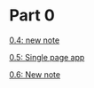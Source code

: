 # Part 0

[0.4: new note](https://www.websequencediagrams.com/cgi-bin/cdraw?lz=YnJvd3Nlci0-c2VydmVyOiBIVFRQIFBPU1QgaHR0cHM6Ly9zdHVkaWVzLmNzLmhlbHNpbmtpLmZpL2V4YW1wbGVhcHAvbmV3X25vdGUKAD8GLS0-AFAHOiAzMDIgKHJlZGlyZWN0KQoAWRZHRQBBLW90ZXMAWBNIVE1MIEZpbGUAIUVtYWluLmNzAFUUQ1NTABlPagCBPBRKABtLZGF0YS5qc29uAFMVT04gRGF0YQCCZDpmYXZpY29uLmljbwCDcRNJQ09OCgpub3RlIG92ZXIgAIQVCACEBgggc3RhcnRzIGV4ZWN1dGluZyBqcy1jb2RlCnRoYXQgcmVxdWVzdHMAgSMGZGF0YSBmcm9tIACFLAYgCmVuZCAAhHkFAIFJYVt7IGNvbnRlbnQ6ICIAhGoFaXMgZWFzeSIsIGRhdGU6ICIyMDE5LTA1LTIzIiB9LCAuLi5dAIFeHQCBbgZlcyB0aGUgZXZlbnQgaGFuZGxlcgCBdQhuZGVycwCBXAVzIHRvIGRpc3BsYXkAgWwK&s=default)

[0.5: Single page app](https://www.websequencediagrams.com/cgi-bin/cdraw?lz=YnJvd3Nlci0-c2VydmVyOiBIVFRQIEdFVCBodHRwczovL3N0dWRpZXMuY3MuaGVsc2lua2kuZmkvZXhhbXBsZWFwcC9zcGEKADkGLS0-AEoHOiBIVE1MIEZpbGUKACBEbWFpbi5jc3MAVhNDU1MAHkpzcGEuagBSFEoAGktkYXRhLmpzb24AUxVPTiBEYXRhAIF9OmZhdmljb24uaWNvAIMFE0lDT04KCm5vdGUgb3ZlciAAgykIAIMfCCBzdGFydHMgZXhlY3V0aW5nIGpzLWNvZGUKdGhhdCByZXF1ZXN0cwCBIwZkYXRhIGZyb20gAIQ6BiAKZW5kIG5vdGUKAIFJYVt7IGNvbnRlbnQ6ICIAhGkFaXMgZWFzeSIsIGRhdGU6ICIyMDE5LTA1LTIzIiB9LCAuLi5dAIFeHQCBbgZlcyB0aGUgZXZlbnQgaGFuZGxlcgCBdQhuZGVycwCBXAVzIHRvIGRpc3BsYXkAgWwK&s=default)

[0.6: New note](https://www.websequencediagrams.com/cgi-bin/cdraw?lz=YnJvd3Nlci0-c2VydmVyOiBIVFRQIFBPU1QgaHR0cHM6Ly9zdHVkaWVzLmNzLmhlbHNpbmtpLmZpL2V4YW1wbGVhcHAvbmV3X25vdGVfc3BhCgBDBi0tPgBUBzogMjAxIENSRUFURUQKCm5vdGUgb3ZlciAAGAgKAH0HIHN0YXJ0cyBleGVjdXRpbmcganMtY29kZQp0aGF0IHJlcXVlc3RzIEpTT04gZGF0YSBmcm9tIACBMwYgCmVuZCBub3RlCgBICACBRQ9HRQCBJyxkYXRhLmpzb24AgT0TW3sgY29udGVudDogIkhUTUwgaXMgZWFzeSIsIGRhdGU6ICIyMDE5LTA1LTIzIiB9LCAuLi5dAIFeHQCBbgZlcyB0aGUgZXZlbnQgaGFuZGxlcgCBdQhuZGVycwCBXAVzIHRvIGRpc3BsYXkAgWwK&s=default)